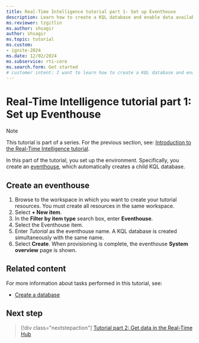 ```yaml
---
title: Real-Time Intelligence tutorial part 1- Set up Eventhouse
description: Learn how to create a KQL database and enable data availability in Microsoft Fabric.
ms.reviewer: tzgitlin
ms.author: shsagir
author: shsagir
ms.topic: tutorial
ms.custom:
- ignite-2024
ms.date: 12/02/2024
ms.subservice: rti-core
ms.search.form: Get started
# customer intent: I want to learn how to create a KQL database and enable data availability in Microsoft Fabric.
---
```

# Real-Time Intelligence tutorial part 1: Set up Eventhouse

> [!NOTE]
> This tutorial is part of a series. For the previous section, see: [Introduction to the Real-Time Intelligence tutorial](tutorial-introduction.md).

In this part of the tutorial, you set up the environment. Specifically, you create an [eventhouse](eventhouse.md), which automatically creates a child KQL database.

## Create an eventhouse

1. Browse to the workspace in which you want to create your tutorial resources. You must create all resources in the same workspace.
1. Select **+ New item**.
1. In the **Filter by item type** search box, enter **Eventhouse**.
1. Select the Eventhouse item.
1. Enter *Tutorial* as the eventhouse name. A KQL database is created simultaneously with the same name.
1. Select **Create**. When provisioning is complete, the eventhouse **System overview** page is shown.

## Related content

For more information about tasks performed in this tutorial, see:

* [Create a database](create-database.md)

## Next step

> [!div class="nextstepaction"]
> [Tutorial part 2: Get data in the Real-Time Hub](tutorial-2-get-real-time-events.md)
